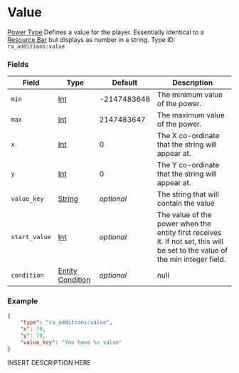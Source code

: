 # Value
[Power Type](../power_types.md)
Defines a value for the player. Essentially identical to a [Resource Bar](https://origins.readthedocs.io/en/latest/types/power_types/resource/) but displays as number in a string.
Type ID: `ra_additions:value`
### Fields
Field | Type | Default | Description
------|------|---------|-------------
`min` | [Int](../data_types/int.md) | -2147483648 | The minimum value of the power.
`max` | [Int](../data_types/int.md) | 2147483647 | The maximum value of the power.
`x` | [Int](../data_types/int.md) | 0 | The X co-ordinate that the string will appear at.
`y` | [Int](../data_types/int.md) | 0 | The Y co-ordinate that the string will appear at.
`value_key` | [String](../data_types/string.md) | _optional_ | The string that will contain the value
`start_value` | [Int](../data_types/int.md) | _optional_ | The value of the power when the entity first receives it. If not set, this will be set to the value of the min integer field.
`condition` | [Entity Condition](../data_types/entity_condition.md) | _optional_ | null

### Example
```json
{
    "type": "ra_additions:value",
    "x": 70,
    "y": 70,
    "value_key": "You have %s value"
}```
INSERT DESCRIPTION HERE
